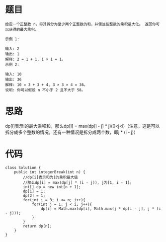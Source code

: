 # 题目
```
给定一个正整数 n，将其拆分为至少两个正整数的和，并使这些整数的乘积最大化。 返回你可以获得的最大乘积。

示例 1:

输入: 2
输出: 1
解释: 2 = 1 + 1, 1 × 1 = 1。
示例 2:

输入: 10
输出: 36
解释: 10 = 3 + 3 + 4, 3 × 3 × 4 = 36。
说明: 你可以假设 n 不小于 2 且不大于 58。
```
# 思路
dp[i]表示i的最大乘积和，那么dp[i] = max(dp[i - j] * j)(0<j<i)（注意，这是可以拆分成多个整数的情况，还有一种情况是拆分成两个数，即j * (i - j)）
# 代码
```
class Solution {
    public int integerBreak(int n) {
        //dp[i]表示和为i的乘积最大值
        //那么dp[i] = max(dp[j] * (i - j)), j为[1, i - 1];
        int[] dp = new int[n + 1];
        dp[1] = 1;
        dp[2] = 1;
        for(int i = 3; i <= n; i++){
            for(int j = 1; j < i; j++){
                dp[i] = Math.max(dp[i], Math.max(j * dp[i - j], j * (i - j)));
            }
        }
        return dp[n];
    }
}
```
